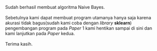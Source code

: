 Sudah berhasil membuat algoritma Naive Bayes.<br><br>
Sebetulnya kami dapat membuat program utamanya hanya saja karena akurasi tidak bagus(sudah kami coba dengan <i>library</i> <b>sklearn</b>) pengembangan program pada <i>Paper</i> 1 kami hentikan sampai di sini dan kami lanjutkan pada <i>Paper</i> kedua.<br><br>
Terima kasih.

